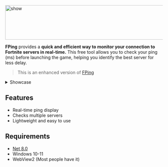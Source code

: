 
<img width="550" height="110" alt="show" src="https://github.com/user-attachments/assets/910c1171-8ed8-4fdf-96e7-1785bc280af3" />

**FPing** provides a **quick and efficient way to monitor your connection to Fortnite servers in real-time.** This free tool allows you to check your ping (ms) before launching the game, helping you identify the best server for less delay. 

> This is an enhanced version of [FPing](https://github.com/vrkx/FPing/)

<details>
  
  <br>

<summary>Showcase</summary>

## Themes
<img width="2500" height="664" alt="showcase" src="https://github.com/user-attachments/assets/aad5e087-4b67-47d2-9615-45366a6c1cba" />




</details>

## Features

* Real-time ping display
* Checks multiple servers 
* Lightweight and easy to use



## Requirements

* [Net 8.0](https://dotnet.microsoft.com/en-us/download/dotnet/8.0)
* Windows 10-11
* WebView2 (Most people have it)